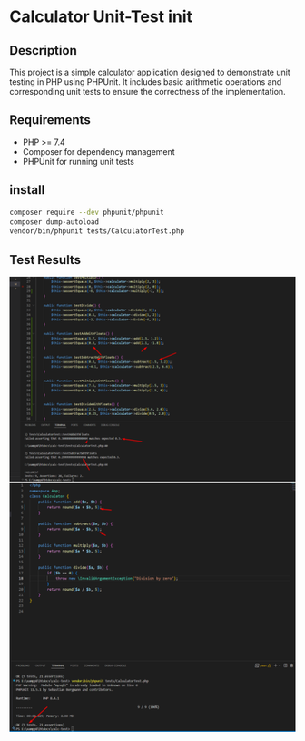 # Calculator Unit-Test init

## Description

This project is a simple calculator application designed to demonstrate unit testing in PHP using PHPUnit. It includes basic arithmetic operations and corresponding unit tests to ensure the correctness of the implementation.

## Requirements

- PHP >= 7.4
- Composer for dependency management
- PHPUnit for running unit tests

## install 

```bash
composer require --dev phpunit/phpunit
composer dump-autoload
vendor/bin/phpunit tests/CalculatorTest.php
```

## Test Results

![Failure with Floats](images/failure_with_floats.png)
![Syntactic fix for floats issue](images/Screenshot_1.png)